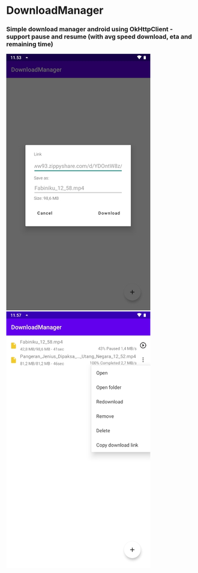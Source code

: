 # DownloadManager
### Simple download manager android using OkHttpClient - support pause and resume (with avg speed download, eta and remaining time)


![Screenshot 1](https://github.com/adi-itgg/DownloadManager/raw/master/ss/dmss.jpg)
![Screenshot 2](https://github.com/adi-itgg/DownloadManager/raw/master/ss/dmss2.jpg)
